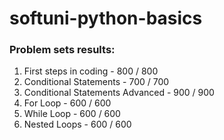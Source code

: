 # softuni-python-basics
### Problem sets results:
1. First steps in coding           - 800 / 800
2. Conditional Statements          - 700 / 700
3. Conditional Statements Advanced - 900 / 900
4. For Loop                        - 600 / 600
5. While Loop                      - 600 / 600
6. Nested Loops                    - 600 / 600
